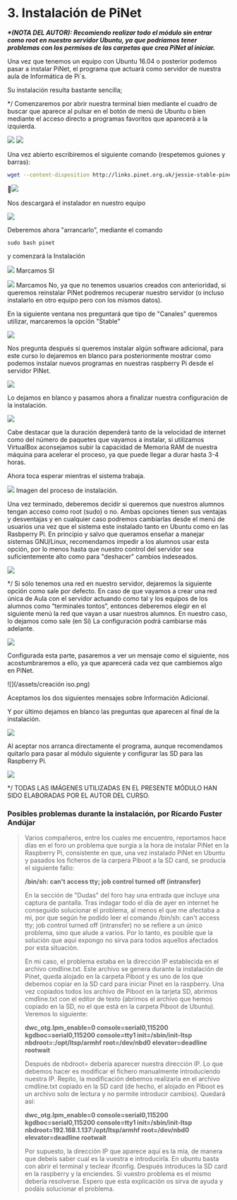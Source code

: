 # 3. Instalación de PiNet

_**\*\(NOTA DEL AUTOR\): Recomiendo realizar todo el módulo sin entrar como root en nuestro servidor Ubuntu, ya que podríamos tener problemas con los permisos de las carpetas que crea PiNet al iniciar.**_

Una vez que tenemos un equipo con Ubuntu 16.04 o posterior podemos pasar  a instalar PiNet, el programa que actuará como servidor de nuestra aula de Informática de Pi´s.

Su instalación resulta bastante sencilla;

\*/ Comenzaremos por abrir nuestra terminal bien mediante el cuadro de buscar que aparece al pulsar en el botón de menú de Ubuntu o bien mediante el acceso directo a programas favoritos que aparecerá a la izquierda.

![](/assets/as.png) ![](/assets/zx.png)

Una vez abierto escribiremos el siguiente comando \(respetemos guiones y barras\):

```bash
wget --content-disposition http://links.pinet.org.uk/jessie-stable-pinet
```

![](/assets/vc.png)

Nos descargará el instalador en nuestro equipo

![](/assets/bv.png)

Deberemos ahora "arrancarlo", mediante el comando

```
sudo bash pinet
```

y comenzará la Instalación

![](/assets/vf.png) Marcamos SI

![](/assets/kjh.png)     Marcamos No, ya que no tenemos usuarios creados con anterioridad, si queremos reinstalar PiNet podremos recuperar nuestro servidor \(o incluso instalarlo en otro equipo pero con los mismos datos\).

En la siguiente ventana nos preguntará que tipo de "Canales" queremos utilizar, marcaremos la opción "Stable"

![](/assets/lo.png)

Nos pregunta después si queremos instalar algún software adicional, para este curso lo dejaremos en blanco para posteriormente mostrar como podemos instalar nuevos programas en nuestras raspberry Pi desde el servidor PiNet.

![](/assets/435.png)

Lo dejamos en blanco y pasamos ahora a finalizar nuestra configuración de la instalación.

![](/assets/lo4.png)

Cabe destacar que la duración dependerá tanto de la velocidad de internet como del número de paquetes que vayamos a instalar, si utilizamos VirtualBox aconsejamos subir la capacidad de Memoria RAM de nuestra máquina para acelerar el proceso, ya que puede llegar a durar hasta 3-4 horas.

Ahora toca esperar mientras el sistema trabaja.

![](/assets/mj.png)     Imagen del proceso de instalación.

Una vez terminado, deberemos decidir si queremos que nuestros alumnos tengan acceso como root \(sudo\) o no. Ambas opciones tienen sus ventajas y desventajas y en cualquier caso podremos cambiarlas desde el menú de usuarios una vez que el sistema este instalado tanto en Ubuntu como en las Rasbperry Pi. En principio y salvo que queramos enseñar a manejar sistemas GNU/Linux, recomendamos impedir a los alumnos usar esta opción,  por lo menos hasta que nuestro control del servidor sea suficientemente alto como para "deshacer" cambios indeseados.

![](/assets/sudo.png)

\*/ Si sólo tenemos una red en nuestro servidor, dejaremos la siguiente opción como sale por defecto. En caso de que vayamos a crear una red única de Aula con el servidor actuando como tal y los equipos de los alumnos como “terminales tontos”, entonces deberemos elegir en el siguiente menú la red que vayan a usar nuestros alumnos. En nuestro caso, lo dejamos como sale \(en Sí\) La configuración podrá cambiarse más adelante.

![](/assets/ip.png)

Configurada esta parte, pasaremos a ver un mensaje como el siguiente, nos acostumbraremos a ello, ya que aparecerá cada vez que cambiemos algo en PiNet.

![](/assets/creación iso.png)

Aceptamos los dos siguientes mensajes sobre Información Adicional.

Y por último dejamos en blanco las preguntas que aparecen al final de la instalación.

![](/assets/v.png)

Al aceptar nos arranca directamente el programa, aunque recomendamos quitarlo para pasar al módulo siguiente y configurar las SD para las Raspberry Pi.

![](/assets/e.png)

\*/ TODAS LAS IMÁGENES UTILIZADAS EN EL PRESENTE MÓDULO HAN SIDO ELABORADAS POR EL AUTOR DEL CURSO.

### Posibles problemas durante la instalación, por Ricardo Fuster Andújar

> Varios compañeros, entre los cuales me encuentro, reportamos hace días en el foro un problema que surgía a la hora de instalar PiNet en la Raspberry Pi, consistente en que, una vez instalado PiNet en Ubuntu y pasados los ficheros de la carpera Piboot a la SD card, se producía el siguiente fallo: 
>
> **/bin/sh: can't access tty; job control turned off \(intransfer\)**
>
> En la sección de "Dudas" del foro hay una entrada que incluye una captura de pantalla. Tras indagar todo el día de ayer en internet he conseguido solucionar el problema, al menos el que me afectaba a mi, por que según he podido leer el comando /bin/sh: can't access tty; job control turned off \(intransfer\) no se refiere a un único problema, sino que alude a varios. Por lo tanto, es posible que la solución que aquí expongo no sirva para todos aquellos afectados por esta situación.  
>   
> En mi caso, el problema estaba en la dirección IP establecida en el archivo cmdline.txt. Este archivo se genera durante la instalación de Pinet, queda alojado en la carpeta Piboot y es uno de los que debemos copiar en la SD card para iniciar Pinet en la raspberry. Una vez copiados todos los archivo de Piboot en la tarjeta SD, abrimos cmdline.txt con el editor de texto \(abrimos el archivo que hemos copiado en la SD, no el que está en la carpeta Piboot de Ubuntu\). Veremos lo siguiente:  
>   
> **dwc\_otg.lpm\_enable=0 console=serial0,115200 kgdboc=serial0,115200 console=tty1 init=/sbin/init-ltsp nbdroot=:/opt/ltsp/armhf root=/dev/nbd0 elevator=deadline rootwait**  
>   
> Después de nbdroot= debería aparecer nuestra dirección IP. Lo que debemos hacer es modificar el fichero manualmente introduciendo nuestra IP. Repito, la modificación debemos realizarla en el archivo cmdline.txt copiado en la SD card \(de hecho, el alojado en Piboot es un archivo solo de lectura y no permite introducir cambios\). Quedará así:  
>   
> **dwc\_otg.lpm\_enable=0 console=serial0,115200 kgdboc=serial0,115200 console=tty1 init=/sbin/init-ltsp nbdroot=192.168.1.137:/opt/ltsp/armhf root=/dev/nbd0 elevator=deadline rootwait**  
>   
> Por supuesto, la dirección IP que aparece aquí es la mía, de manera que debeís saber cual es la vuestra e introducirla. En ubuntu basta con abrir el terminal y teclear ifconfig. Después introduces la SD card en la raspberry y la enciendes. Si vuestro problema es el mismo debería resolverse. Espero que esta explicación os sirva de ayuda y podáis solucionar el problema.

  






